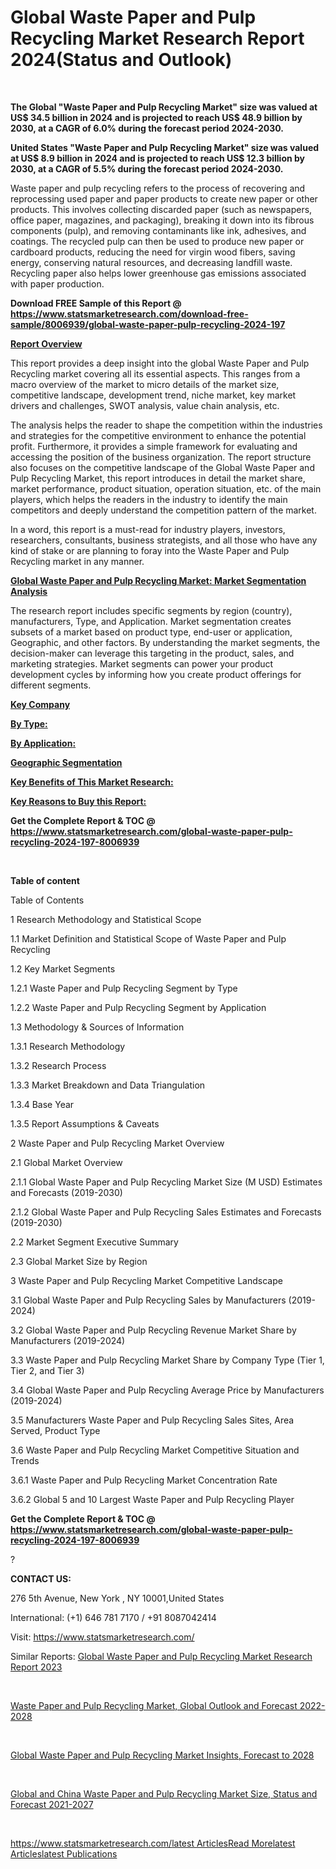 <h1>Global Waste Paper and Pulp Recycling Market Research Report 2024(Status and Outlook)</h1><br/><p><strong>The Global "Waste Paper and Pulp Recycling Market" size was valued at US$ 34.5 billion in 2024 and is projected to reach US$ 48.9 billion by 2030, at a <strong>CAGR</strong> of 6.0% during the forecast period 2024-2030.</strong></p>
 
 
 
 <p><strong>United States "Waste Paper and Pulp Recycling Market" size was valued at US$ 8.9 billion in 2024 and is projected to reach US$ 12.3 billion by 2030, at a <strong>CAGR</strong> of 5.5% during the forecast period 2024-2030.</strong></p>
 
 
 
 <p>Waste paper and pulp recycling refers to the process of recovering and reprocessing used paper and paper products to create new paper or other products. This involves collecting discarded paper (such as newspapers, office paper, magazines, and packaging), breaking it down into its fibrous components (pulp), and removing contaminants like ink, adhesives, and coatings. The recycled pulp can then be used to produce new paper or cardboard products, reducing the need for virgin wood fibers, saving energy, conserving natural resources, and decreasing landfill waste. Recycling paper also helps lower greenhouse gas emissions associated with paper production.</p>
 
 
 
 <p><strong>Download FREE Sample of this Report @ <a href="https://www.statsmarketresearch.com/download-free-sample/8006939/global-waste-paper-pulp-recycling-2024-197">https://www.statsmarketresearch.com/download-free-sample/8006939/global-waste-paper-pulp-recycling-2024-197</a></strong></p>
 
 
 
 <p><u><strong>Report Overview</strong></u></p>
 
 
 
 <p>This report provides a deep insight into the global Waste Paper and Pulp Recycling market covering all its essential aspects. This ranges from a macro overview of the market to micro details of the market size, competitive landscape, development trend, niche market, key market drivers and challenges, SWOT analysis, value chain analysis, etc.</p>
 
 
 
 <p>The analysis helps the reader to shape the competition within the industries and strategies for the competitive environment to enhance the potential profit. Furthermore, it provides a simple framework for evaluating and accessing the position of the business organization. The report structure also focuses on the competitive landscape of the Global Waste Paper and Pulp Recycling Market, this report introduces in detail the market share, market performance, product situation, operation situation, etc. of the main players, which helps the readers in the industry to identify the main competitors and deeply understand the competition pattern of the market.</p>
 
 
 
 <p>In a word, this report is a must-read for industry players, investors, researchers, consultants, business strategists, and all those who have any kind of stake or are planning to foray into the Waste Paper and Pulp Recycling market in any manner.</p>
 
 
 
 <p><u><strong>Global Waste Paper and Pulp Recycling Market: Market Segmentation Analysis</strong></u></p>
 
 
 
 <p>The research report includes specific segments by region (country), manufacturers, Type, and Application. Market segmentation creates subsets of a market based on product type, end-user or application, Geographic, and other factors. By understanding the market segments, the decision-maker can leverage this targeting in the product, sales, and marketing strategies. Market segments can power your product development cycles by informing how you create product offerings for different segments.</p>
 
 
 
 <p><u><strong>Key Company</strong></u></p>
 
 
 
 <p><u><strong>By Type:</strong></u></p>
 
 
 
 <p><u><strong><strong>By Application</strong>:</strong></u></p>
 
 
 
 <p><u><strong>Geographic Segmentation</strong></u></p>
 
 
 
 <p><u><strong>Key Benefits of This Market Research:</strong></u></p>
 
 
 
 <p><u><strong>Key <strong>Reasons to Buy</strong> this Report:</strong></u></p>
 
 
 
 <div><b>Get the Complete Report & TOC @ <a href="https://www.statsmarketresearch.com/global-waste-paper-pulp-recycling-2024-197-8006939">https://www.statsmarketresearch.com/global-waste-paper-pulp-recycling-2024-197-8006939</a></b></div>
 
 
 
 <p><br />
 
 <b>Table of content</b></p>
 
 
 
 <p>Table of Contents<br />
 
 1 Research Methodology and Statistical Scope<br />
 
 1.1 Market Definition and Statistical Scope of Waste Paper and Pulp Recycling<br />
 
 1.2 Key Market Segments<br />
 
 1.2.1 Waste Paper and Pulp Recycling Segment by Type<br />
 
 1.2.2 Waste Paper and Pulp Recycling Segment by Application<br />
 
 1.3 Methodology & Sources of Information<br />
 
 1.3.1 Research Methodology<br />
 
 1.3.2 Research Process<br />
 
 1.3.3 Market Breakdown and Data Triangulation<br />
 
 1.3.4 Base Year<br />
 
 1.3.5 Report Assumptions & Caveats<br />
 
 2 Waste Paper and Pulp Recycling Market Overview<br />
 
 2.1 Global Market Overview<br />
 
 2.1.1 Global Waste Paper and Pulp Recycling Market Size (M USD) Estimates and Forecasts (2019-2030)<br />
 
 2.1.2 Global Waste Paper and Pulp Recycling Sales Estimates and Forecasts (2019-2030)<br />
 
 2.2 Market Segment Executive Summary<br />
 
 2.3 Global Market Size by Region<br />
 
 3 Waste Paper and Pulp Recycling Market Competitive Landscape<br />
 
 3.1 Global Waste Paper and Pulp Recycling Sales by Manufacturers (2019-2024)<br />
 
 3.2 Global Waste Paper and Pulp Recycling Revenue Market Share by Manufacturers (2019-2024)<br />
 
 3.3 Waste Paper and Pulp Recycling Market Share by Company Type (Tier 1, Tier 2, and Tier 3)<br />
 
 3.4 Global Waste Paper and Pulp Recycling Average Price by Manufacturers (2019-2024)<br />
 
 3.5 Manufacturers Waste Paper and Pulp Recycling Sales Sites, Area Served, Product Type<br />
 
 3.6 Waste Paper and Pulp Recycling Market Competitive Situation and Trends<br />
 
 3.6.1 Waste Paper and Pulp Recycling Market Concentration Rate<br />
 
 3.6.2 Global 5 and 10 Largest Waste Paper and Pulp Recycling Player</p>
 
 
 
 <div><b>Get the Complete Report & TOC @ <a href="https://www.statsmarketresearch.com/global-waste-paper-pulp-recycling-2024-197-8006939">https://www.statsmarketresearch.com/global-waste-paper-pulp-recycling-2024-197-8006939</a></b></div>
 
 
 
 <p>? </p>
 
 
 
 <p><b>CONTACT US:</b><br />
 
 276 5th Avenue, New York , NY 10001,United States<br />
 
 International: (+1) 646 781 7170 / +91 8087042414<br />
 
 Visit: <a href="https://www.statsmarketresearch.com/">https://www.statsmarketresearch.com/</a><br />
 
 Similar Reports: <a href="https://www.statsmarketresearch.com/global-waste-paper-pulp-recycling-2024-197-8006939">Global Waste Paper and Pulp Recycling Market Research Report 2023</a><br />
 
 <br />
 
 <a href="https://www.statsmarketresearch.com/global-waste-paper-pulp-recycling-2024-197-8006939">Waste Paper and Pulp Recycling Market, Global Outlook and Forecast 2022-2028</a><br />
 
 <br />
 
 <a href="https://www.statsmarketresearch.com/global-waste-paper-pulp-recycling-2024-197-8006939">Global Waste Paper and Pulp Recycling Market Insights, Forecast to 2028</a><br />
 
 <br />
 
 <a href="https://www.statsmarketresearch.com/global-waste-paper-pulp-recycling-2024-197-8006939">Global and China Waste Paper and Pulp Recycling Market Size, Status and Forecast 2021-2027</a><br />
 
 <br />
 
 <a href="https://gyeongbokgung.com">https://www.statsmarketresearch.com/</a><a href="https://hallyeomaritime.com">latest Articles</a><a href="https://jingwansa.com">Read More</a><a href="https://nguoiviet.jp/">latest Articles</a><a href="https://www.intelmarketresearch.com/">latest Publications</a></p>